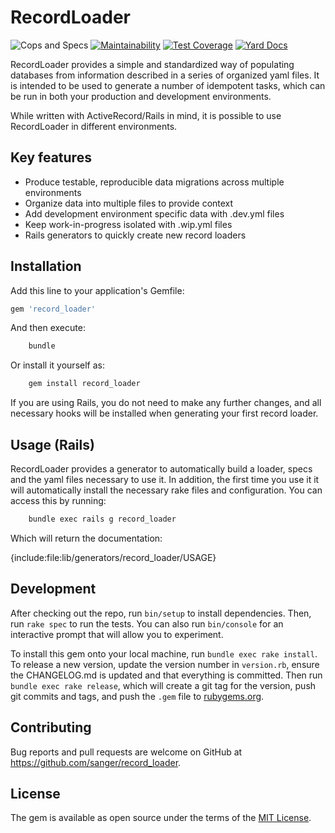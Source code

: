 
# RecordLoader

![Cops and Specs](https://github.com/sanger/record_loader/workflows/Cops%20and%20Specs/badge.svg)
[![Maintainability](https://api.codeclimate.com/v1/badges/0ce827d110dfced197ab/maintainability)](https://codeclimate.com/github/sanger/record_loader/maintainability)
[![Test Coverage](https://api.codeclimate.com/v1/badges/0ce827d110dfced197ab/test_coverage)](https://codeclimate.com/github/sanger/record_loader/test_coverage)
[![Yard Docs](http://img.shields.io/badge/yard-docs-blue.svg)](https://rubydoc.info/github/sanger/record_loader)

RecordLoader provides a simple and standardized way of populating databases from information described in a series of
organized yaml files. It is intended to be used to generate a number of idempotent tasks, which can be run in both
your production and development environments.

While written with ActiveRecord/Rails in mind, it is possible to use RecordLoader in different environments.

## Key features

- Produce testable, reproducible data migrations across multiple environments
- Organize data into multiple files to provide context
- Add development environment specific data with .dev.yml files
- Keep work-in-progress isolated with .wip.yml files
- Rails generators to quickly create new record loaders

## Installation

Add this line to your application's Gemfile:

```ruby
gem 'record_loader'
```

And then execute:

```bash
    bundle
```

Or install it yourself as:

```bash
    gem install record_loader
```

If you are using Rails, you do not need to make any further changes, and all necessary hooks will be installed when
generating your first record loader.

## Usage (Rails)

RecordLoader provides a generator to automatically build a loader, specs and the yaml files necessary to use it.
In addition, the first time you use it it will automatically install the necessary rake files and configuration.
You can access this by running:

```bash
    bundle exec rails g record_loader
```

Which will return the documentation:

{include:file:lib/generators/record_loader/USAGE}

## Development

After checking out the repo, run `bin/setup` to install dependencies. Then, run `rake spec` to run the tests. You can
also run `bin/console` for an interactive prompt that will allow you to experiment.

To install this gem onto your local machine, run `bundle exec rake install`. To release a new version, update the
version number in `version.rb`, ensure the CHANGELOG.md is updated and that everything is committed.
Then run `bundle exec rake release`, which will create a git tag for the version,  push git commits and tags, and push
the `.gem` file to [rubygems.org](https://rubygems.org).

## Contributing

Bug reports and pull requests are welcome on GitHub at <https://github.com/sanger/record_loader>.

## License

The gem is available as open source under the terms of the [MIT License](https://opensource.org/licenses/MIT).
